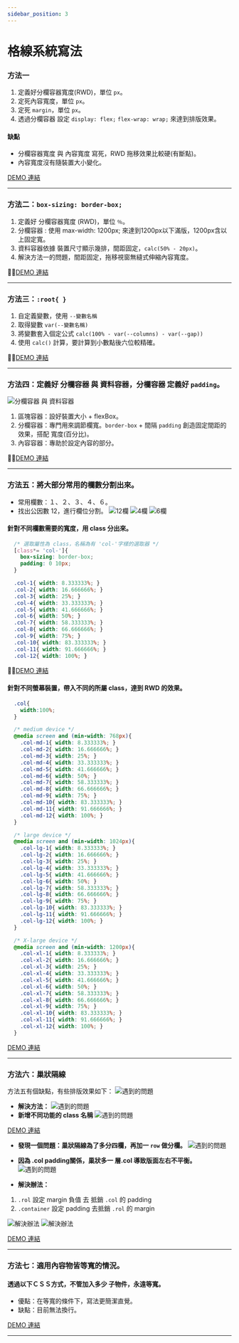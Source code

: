 ```yaml
---
sidebar_position: 3
---
```


# 格線系統寫法
### 方法一
1. 定義好分欄容器寬度(RWD)，單位 `px`。
2. 定死內容寬度，單位 `px`。
3. 定死 `margin`，單位 `px`。
4. 透過分欄容器 設定 `display: flex;` `flex-wrap: wrap;` 來達到排版效果。
#### 缺點
- 分欄容器寬度 與 內容寬度 寫死，RWD 拖移效果比較硬(有斷點)。
- 內容寬度沒有隨裝置大小變化。

[DEMO 連結](https://codepen.io/chen-chens/pen/qBXOXxB)

---

### 方法二：`box-sizing: border-box;`
1. 定義好 分欄容器寬度 (RWD)，單位 `％`。
2. 分欄容器 : 使用 max-width: 1200px; 來達到1200px以下滿版，1200px含以上固定寬。
3. 資料容器依據 裝置尺寸顯示幾排，間距固定，`calc(50% - 20px)`。
4. 解決方法一的問題，間距固定，拖移視窗無縫式伸縮內容寬度。

[DEMO 連結](https://codepen.io/chen-chens/pen/JjyMWML)

---

### 方法三：`:root{ }`
1. 自定義變數，使用 `--變數名稱`
2. 取得變數 `var(--變數名稱)`
3. 將變數套入個定公式 `calc(100% - var(--columns) - var(--gap))`
4. 使用 `calc()` 計算，要計算到小數點後六位較精確。

[DEMO 連結](https://codepen.io/chen-chens/pen/xxLWQGM?editors=1100)

---

### 方法四：定義好 **分欄容器** 與 **資料容器**，分欄容器 定義好 `padding`。
![分欄容器 與 資料容器](../../static/img/docs/css/css_layout_container.png)
1. 區塊容器：設好裝置大小 + flexBox。
2. 分欄容器：專門用來調節欄寬。`border-box` + 間隔 `padding` 創造固定間距的效果，搭配 寬度(百分比)。
3. 內容容器：專助於設定內容的部分。

[DEMO 連結](https://codepen.io/chen-chens/pen/KKvLROL)

---

### 方法五：將大部分常用的欄數分割出來。
- 常用欄數：１、２、３、４、６。
- 找出公因數 12，進行欄位分割。
![12欄](../../static/img/docs/css/css_layout_12_columns.png)
![4欄](../../static/img/docs/css/css_layout_4_columns.png)
![6欄](../../static/img/docs/css/css_layout_6_columns.png)

#### 針對不同欄數需要的寬度，用 class 分出來。

```css title="style.css"
  /* 選取屬性為 class，名稱為有 'col-'字樣的選取器 */
  [class*= 'col-']{
    box-sizing: border-box;
    padding: 0 10px;
  }

  .col-1{ width: 8.333333%; }
  .col-2{ width: 16.666666%; }
  .col-3{ width: 25%; }
  .col-4{ width: 33.333333%; }
  .col-5{ width: 41.666666%; }
  .col-6{ width: 50%; }
  .col-7{ width: 58.333333%; }
  .col-8{ width: 66.666666%; }
  .col-9{ width: 75%; }
  .col-10{ width: 83.333333%; }
  .col-11{ width: 91.666666%; }
  .col-12{ width: 100%; }
```

[DEMO 連結](https://codepen.io/chen-chens/pen/yLodbyW)

#### 針對不同螢幕裝置，帶入不同的所屬 class，達到 RWD 的效果。

```css title="style.css"
  .col{ 
    width:100%; 
  }

  /* medium device */
  @media screen and (min-width: 768px){
    .col-md-1{ width: 8.333333%; }
    .col-md-2{ width: 16.666666%; }
    .col-md-3{ width: 25%; }
    .col-md-4{ width: 33.333333%; }
    .col-md-5{ width: 41.666666%; }
    .col-md-6{ width: 50%; }
    .col-md-7{ width: 58.333333%; }
    .col-md-8{ width: 66.666666%; }
    .col-md-9{ width: 75%; }
    .col-md-10{ width: 83.333333%; }
    .col-md-11{ width: 91.666666%; }
    .col-md-12{ width: 100%; }
  }

  /* large device */
  @media screen and (min-width: 1024px){
    .col-lg-1{ width: 8.333333%; }
    .col-lg-2{ width: 16.666666%; }
    .col-lg-3{ width: 25%; }
    .col-lg-4{ width: 33.333333%; }
    .col-lg-5{ width: 41.666666%; }
    .col-lg-6{ width: 50%; }
    .col-lg-7{ width: 58.333333%; }
    .col-lg-8{ width: 66.666666%; }
    .col-lg-9{ width: 75%; }
    .col-lg-10{ width: 83.333333%; }
    .col-lg-11{ width: 91.666666%; }
    .col-lg-12{ width: 100%; }
  }

  /* X-large device */
  @media screen and (min-width: 1200px){
    .col-xl-1{ width: 8.333333%; }
    .col-xl-2{ width: 16.666666%; }
    .col-xl-3{ width: 25%; }
    .col-xl-4{ width: 33.333333%; }
    .col-xl-5{ width: 41.666666%; }
    .col-xl-6{ width: 50%; }
    .col-xl-7{ width: 58.333333%; }
    .col-xl-8{ width: 66.666666%; }
    .col-xl-9{ width: 75%; }
    .col-xl-10{ width: 83.333333%; }
    .col-xl-11{ width: 91.666666%; }
    .col-xl-12{ width: 100%; }
  }
```

[DEMO 連結](https://codepen.io/chen-chens/pen/ExvqYvK)

---

### 方法六：巢狀隔線
方法五有個缺點，有些排版效果如下：
![遇到的問題](../../static/img/docs/css/css_layout_nested_columns.png)
- **解決方法：**
![遇到的問題](../../static/img/docs/css/css_layout_nested_columns_how.png)
- **新增不同功能的 class 名稱**
![遇到的問題](../../static/img/docs/css/css_layout_nested_columns_solution.png)

[DEMO 連結](https://codepen.io/chen-chens/pen/gOxVObq)

- **發現一個問題：巢狀隔線為了多分四欄，再加一 `row` 做分欄。**
![遇到的問題](../../static/img/docs/css/css_rwd_html_problem.png)

- **因為 .col padding關係，巢狀多一 層.col 導致版面左右不平衡。**
![遇到的問題](../../static/img/docs/css/css_rwd_html.png)

- **解決辦法：**
1. `.rol` 設定 margin 負值 去 抵銷 `.col` 的 padding
2. `.container` 設定 padding 去抵銷 `.rol` 的 margin

![解決辦法](../../static/img/docs/css/css_layout_padding_problem.png)
![解決辦法](../../static/img/docs/css/css_layout_padding_problem_solution.png)

[DEMO 連結](https://codepen.io/chen-chens/pen/ExwNjgY)

---

### 方法七：適用內容物皆等寬的情況。
#### 透過以下ＣＳＳ方式，不管加入多少 子物件，永遠等寬。

- 優點：在等寬的條件下，寫法更簡潔直覺。
- 缺點：目前無法換行。

[DEMO 連結](https://codepen.io/chen-chens/pen/abLJMyv)

---
